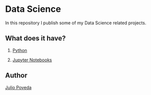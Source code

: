 # Data Science
In this repository I publish some of my Data Science related projects.

## What does it have?

1. [Python](https://github.com/japoveda10/datascience/tree/master/1.%20Python)

2. [Jupyter Notebooks](https://github.com/japoveda10/datascience/tree/master/2.%20Jupyter%20Notebooks)

## Author

[Julio Poveda](https://github.com/japoveda10)
